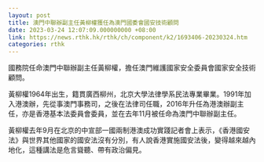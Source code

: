 ```yaml
---
layout: post
title: 澳門中聯辦副主任黃柳權獲任為澳門國委會國安技術顧問
date: 2023-03-24 12:07:09.000000000 +08:00
link: https://news.rthk.hk/rthk/ch/component/k2/1693406-20230324.htm
categories: rthk
---
```


國務院任命澳門中聯辦副主任黃柳權，擔任澳門維護國家安全委員會國家安全技術顧問。

黃柳權1964年出生，籍貫廣西柳州，北京大學法律學系民法專業畢業。1991年加入港澳辦，先從事澳門事務司，之後在法律司任職，2016年升任為港澳辦副主任，亦是香港基本法委員會委員，並在去年11月被任命為澳門中聯辦副主任。

黃柳權去年9月在北京的中宣部一國兩制港澳成功實踐記者會上表示，《香港國安法》與世界其他國家的國安法沒有分別，有人說香港實施國安法後，變得越來越內地化，這種講法是危言聳聽、帶有政治偏見。
